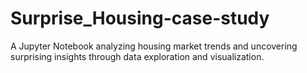 # Surprise_Housing-case-study
A Jupyter Notebook analyzing housing market trends and uncovering surprising insights through data exploration and visualization.
